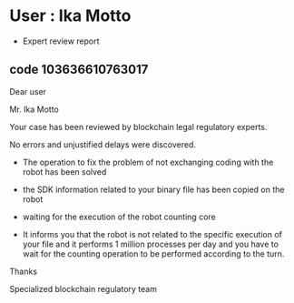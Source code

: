 # User : Ika Motto
* Expert review report

code 103636610763017
-------------
Dear user

Mr. Ika Motto

Your case has been reviewed by blockchain legal regulatory experts.

No errors and unjustified delays were discovered.

* The operation to fix the problem of not exchanging coding with the robot has been solved

* the SDK information related to your binary file has been copied on the robot
* waiting for the execution of the robot counting core
* It informs you that the robot is not related to the specific execution of your file and it performs 1 million processes per day and you have to wait for the counting operation to be performed according to the turn.

Thanks

Specialized blockchain regulatory team

# 
